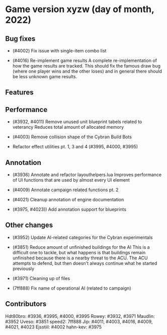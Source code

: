 
# Game version xyzw (day of month, 2022)

## Bug fixes

- (#4002) Fix issue with single-item combo list

- (#4016) Re-implement game results
    A complete re-implementation of how the game results are tracked. This should fix the famous
    draw bug (where one player wins and the other loses) and in general there should be less 
    unknown game results.

## Features

## Performance

- (#3932, #4011) Remove unused unit blueprint tabels related to veterancy
    Reduces total amount of allocated memory

- (#4003) Remove collision shape of the Cybran Build Bots

- Refactor effect utilities pt. 1, 3 and 4 (#3995, #4000, #3995)

## Annotation

- (#3936) Annotate and refactor layouthelpers.lua
    Improves performance of UI functions that are used by almost every UI element

- (#4009) Annotate campaign related functions pt. 2

- (#4021) Cleanup annotation of engine documentation

- (#3975, #4023)) Add annotation support for blueprints

## Other changes

- (#3952) Update AI-related categories for the Cybran experimentals

- (#3851) Reduce amount of unfinished buildings for the AI
    This is a difficult one to tackle, but what happens is that buildings remain unfinished because there
    is a nearby threat to the ACU. The ACU attempts to defend, but then doesn't always continue what he
    started previously

- (#3971) Cleaning up of files

- (7ff888) Fix name of operational AI (related to campaign)

## Contributors

Hdt80bro: #3936, #3995, #4000, #3995
Rowey: #3932, #3971
Maudlin: #3952
Uveso: #3851
speed2: 7ff888
Jip: #4011, #4003, #4016, #4009, #4021, #4023
Ejsstiil: #4002
hahn-kev: #3975
